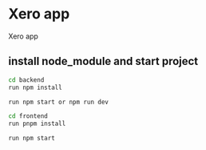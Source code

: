 # Xero app
Xero app




## install node_module and start project 

```bash
cd backend 
run npm install

run npm start or npm run dev

cd frontend 
run pnpm install

run npm start 
```
